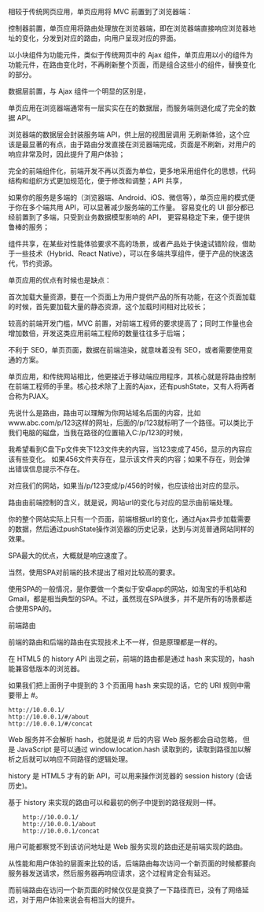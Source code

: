 
相较于传统网页应用，单页应用将 MVC 前置到了浏览器端：

控制器前置，单页应用将路由处理放在浏览器端，即在浏览器端直接响应浏览器地址的变化，分发到对应的路由，向用户呈现对应的界面。

以小块组件为功能元件，类似于传统网页中的 Ajax 组件，单页应用以小的组件为功能元件，在路由变化时，不再刷新整个页面，而是组合这些小的组件，替换变化的部分。

数据层前置，与 Ajax 组件一个明显的区别是，

单页应用在浏览器端通常有一层实实在在的数据层，而服务端则退化成了完全的数据 API。

浏览器端的数据层会封装服务端 API，供上层的视图层调用
无刷新体验，这个应该是最显著的有点，由于路由分发直接在浏览器端完成，页面是不刷新，对用户的响应非常及时，因此提升了用户体验；

完全的前端组件化，前端开发不再以页面为单位，更多地采用组件化的思想，代码结构和组织方式更加规范化，便于修改和调整；API 共享，

如果你的服务是多端的（浏览器端、Android、iOS、微信等），单页应用的模式便于你在多个端共用 API，可以显著减少服务端的工作量。
容易变化的 UI 部分都已经前置到了多端，只受到业务数据模型影响的 API，
更容易稳定下来，便于提供鲁棒的服务；

组件共享，在某些对性能体验要求不高的场景，或者产品处于快速试错阶段，借助于一些技术（Hybrid、React Native），可以在多端共享组件，便于产品的快速迭代，节约资源。

单页应用的优点有时候也是缺点：

首次加载大量资源，要在一个页面上为用户提供产品的所有功能，在这个页面加载的时候，首先要加载大量的静态资源，这个加载时间相对比较长；

较高的前端开发门槛，MVC 前置，对前端工程师的要求提高了；同时工作量也会增加数倍，开发这类应用前端工程师的数量往往多于后端；

不利于 SEO，单页页面，数据在前端渲染，就意味着没有 SEO，或者需要使用变通的方案。

单页应用，和传统网站相比，他更接近于移动端应用程序，其核心就是将路由控制在前端工程师的手里。核心技术除了上面的Ajax，还有pushState，又有人将两者合称为PJAX。 

先说什么是路由，路由可以理解为你网站域名后面的内容，比如www.abc.com/p/123这样的网址，后面的/p/123就标明了一个路径。可以类比于我们电脑的磁盘，当我在路径的位置输入C:/p/123的时候，

我希望看到C盘下p文件夹下123文件夹的内容，当123变成了456，显示的内容应该有些变化。
如果456文件夹存在，显示该文件夹的内容；如果不存在，则会弹出错误信息提示不存在。

对应我们的网站，如果当/p/123变成/p/456的时候，也应该给出对应的显示。

路由由前端控制的含义，就是说，网站url的变化与对应的显示由前端处理。

你的整个网站实际上只有一个页面，前端根据url的变化，通过Ajax异步加载需要的数据，然后通过pushState操作浏览器的历史记录，达到与浏览普通网站同样的效果。

 SPA最大的优点，大概就是响应速度了。

 当然，使用SPA对前端的技术提出了相对比较高的要求。

 使用SPA的一般情况，是你要做一个类似于安卓app的网站，如淘宝的手机站和Gmail，都是相当典型的SPA。不过，虽然现在SPA很多，并不是所有的场景都适合使用SPA的。

前端路由

前端的路由和后端的路由在实现技术上不一样，但是原理都是一样的。

在 HTML5 的 history API 出现之前，前端的路由都是通过 hash 来实现的，hash 能兼容低版本的浏览器。

如果我们把上面例子中提到的 3 个页面用 hash 来实现的话，它的 URI 规则中需要带上 #。

	http://10.0.0.1/
	http://10.0.0.1/#/about
	http://10.0.0.1/#/concat

Web 服务并不会解析 hash，也就是说 # 后的内容 Web 服务都会自动忽略，
但是 JavaScript 是可以通过 window.location.hash 读取到的，读取到路径加以解析之后就可以响应不同路径的逻辑处理。

history 是 HTML5 才有的新 API，可以用来操作浏览器的 session history (会话历史)。

基于 history 来实现的路由可以和最初的例子中提到的路径规则一样。

		http://10.0.0.1/
		http://10.0.0.1/about
		http://10.0.0.1/concat

用户可能都察觉不到该访问地址是 Web 服务实现的路由还是前端实现的路由。

从性能和用户体验的层面来比较的话，后端路由每次访问一个新页面的时候都要向服务器发送请求，然后服务器再响应请求，这个过程肯定会有延迟。

而前端路由在访问一个新页面的时候仅仅是变换了一下路径而已，没有了网络延迟，对于用户体验来说会有相当大的提升。